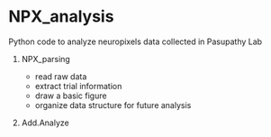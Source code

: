 # NPX_analysis
 Python code to analyze neuropixels data collected in Pasupathy Lab

1. NPX_parsing
    - read raw data
    - extract trial information
    - draw a basic figure
    - organize data structure for future analysis

2. Add.Analyze
